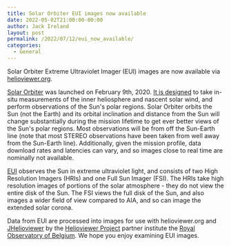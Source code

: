 ```yaml
---
title: Solar Orbiter EUI images now available
date: 2022-05-02T21:00:00-00:00
author: Jack Ireland
layout: post
permalink: /2022/07/12/eui_now_available/
categories:
  - General
---
```


Solar Orbiter Extreme Ultraviolet Imager (EUI) images are now
available via [helioviewer.org](https://www.helioviewer.org).

[Solar Orbiter](https://www.esa.int/Science_Exploration/Space_Science/Solar_Orbiter)
was launched on February
9th, 2020. [It is designed](https://www.nasa.gov/solar-orbiter) to
take in-situ measurements of the inner heliosphere and nascent solar
wind, and perform observations of the Sun's polar regions. Solar
Orbiter orbits the Sun (not the Earth) and its orbital inclination and
distance from the Sun will change substantially during the mission
lifetime to get ever better views of the Sun's polar regions. Most
observations will be from off the Sun-Earth line (note that most
STEREO observations have been taken from well away from the Sun-Earth
line). Additionally, given the mission profile, data download rates
and latencies can vary, and so images close to real time are nominally
not available.

[EUI]( https://doi.org/10.1051/0004-6361/201936663) observes the Sun
in extreme ultraviolet light, and consists of two High Resolution
Imagers (HRIs) and one Full Sun Imager (FSI). The HRIs take high
resolution images of portions of the solar atmosphere - they do not
view the entire disk of the Sun. The FSI views the full disk of the
Sun, and also images a wider field of view compared to AIA, and so can
image the extended solar corona.

Data from EUI are processed into images for use with helioviewer.org
and [JHelioviewer](https://jhelioviewer.org) by the
[Helioviewer Project](https://github.com/helioviewer-project) partner
institute the
[Royal Observatory of Belgium](https://www.astro.oma.be/en/scientific-research/solar-physics-space-weather/). We
hope you enjoy examining EUI images.
